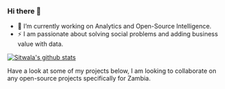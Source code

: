 ### Hi there 👋


- 🔭 I’m currently working on Analytics and Open-Source Intelligence.
- :zap: I am passionate about solving social problems and adding business value with data.

[![Sitwala's github stats](https://github-readme-stats.vercel.app/api?username=SitwalaM&count_private=true&show_icons=true&theme=radical&hide_rank=false)](https://github.com/anuraghazra/github-readme-stats)

Have a look at some of my projects below, I am looking to collaborate on any open-source projects specifically for Zambia.
